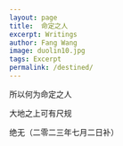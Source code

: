 ```yaml
---
layout: page
title:  命定之人
excerpt: Writings
author: Fang Wang
image: duolin10.jpg
tags: Excerpt
permalink: /destined/
---
```

所以何为命定之人

大地之上可有尺规

绝无（二零二三年七月二日补）

